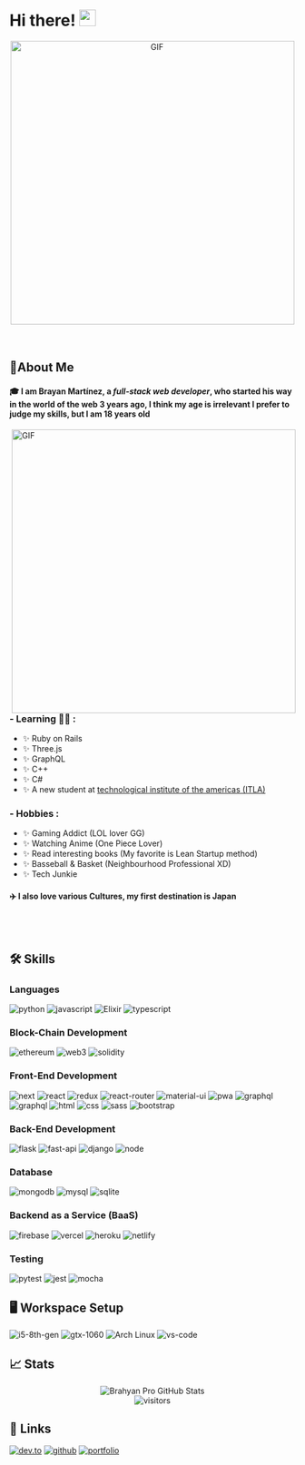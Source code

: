 # Hi there! <img src="https://media.giphy.com/media/hvRJCLFzcasrR4ia7z/giphy.gif" width="29px">

<div align="center">
<img hight="500" width="500" alt="GIF" align="center" src="https://i.giphy.com/media/G3FNI3FneNjiw/giphy.gif">
</div>

<br/>
<br/>

## 🚀About Me

#### 🎓 I am Brayan Martínez, a **_full-stack web developer_**, who started his way in the world of the web 3 years ago, I think my age is irrelevant I prefer to judge my skills, but I am 18 years old

<img hight="400" width="500" alt="GIF" align="right" src="https://c.tenor.com/JsUuJJrIB0oAAAAC/monkey-d-luffy-luffy-smile.gif">

### - Learning 👨‍💻 :

- ✨ Ruby on Rails
- ✨ Three.js
- ✨ GraphQL
- ✨ C++
- ✨ C#
- ✨ A new student at [technological institute of the americas (ITLA)](https://itla.edu.do/)

### - Hobbies :

- ✨ Gaming Addict (LOL lover GG)
- ✨ Watching Anime (One Piece Lover)
- ✨ Read interesting books (My favorite is Lean Startup method)
- ✨ Basseball & Basket (Neighbourhood Professional XD)
- ✨ Tech Junkie

#### ✈️ I also love various **Cultures**, my first destination is **Japan**

<br/>
<br/>


## 🛠️ Skills

### Languages

![python](https://img.shields.io/badge/Python-3776AB?style=for-the-badge&logo=python&logoColor=white)
![javascript](https://img.shields.io/badge/JavaScript-323330?style=for-the-badge&logo=javascript&logoColor=F7DF1E)
![Elixir](https://img.shields.io/badge/ELIXIR-4e2a8e?style=for-the-badge&logo=elixir&logoColor=white)
![typescript](https://img.shields.io/badge/TypeScript-3178C6?style=for-the-badge&logo=typescript&logoColor=white)

### Block-Chain Development

![ethereum](https://img.shields.io/badge/Ethereum-3C3C3D?style=for-the-badge&logo=ethereum&logoColor=white)
![web3](https://img.shields.io/badge/Web_3-F16822?style=for-the-badge&logo=web3.js&logoColor=white)
![solidity](https://img.shields.io/badge/Solidity-363636?style=for-the-badge&logo=solidity&logoColor=white)

### Front-End Development

![next](https://img.shields.io/badge/Next-000000?style=for-the-badge&logo=nextdotjs&logoColor=FFFFFF)
![react](https://img.shields.io/badge/React-20232A?style=for-the-badge&logo=react&logoColor=61DAFB)
![redux](https://img.shields.io/badge/Redux-593D88?style=for-the-badge&logo=redux&logoColor=white)
![react-router](https://img.shields.io/badge/React_Router-CA4245?style=for-the-badge&logo=react-router&logoColor=white)
![material-ui](https://img.shields.io/badge/Material_UI-0081CB?style=for-the-badge&logo=material-ui&logoColor=white)
![pwa](https://img.shields.io/badge/Progressive_Web_App-4285F4?style=for-the-badge&logo=googlechrome&logoColor=white)
![graphql](https://img.shields.io/badge/GraphQL-E434AA?style=for-the-badge&logo=graphql&logoColor=white)
![graphql](https://img.shields.io/badge/Three.js-000000?style=for-the-badge&logo=three.js&logoColor=white)
![html](https://img.shields.io/badge/HTML5-E34F26?style=for-the-badge&logo=html5&logoColor=white)
![css](https://img.shields.io/badge/CSS3-1572B6?style=for-the-badge&logo=css3&logoColor=white)
![sass](https://img.shields.io/badge/SASS-CC6699?style=for-the-badge&logo=sass&logoColor=white)
![bootstrap](https://img.shields.io/badge/Bootstrap-563D7C?style=for-the-badge&logo=bootstrap&logoColor=white)

### Back-End Development

![flask](https://img.shields.io/badge/Flask-000000?style=for-the-badge&logo=flask&logoColor=white)
![fast-api](https://img.shields.io/badge/Fast_Api-009688?style=for-the-badge&logo=fastapi&logoColor=white)
![django](https://img.shields.io/badge/Django-092E20?style=for-the-badge&logo=django&logoColor=white)
![node](https://img.shields.io/badge/Node.js-339933?style=for-the-badge&logo=nodedotjs&logoColor=white)

### Database

![mongodb](https://img.shields.io/badge/MongoDB-47A248?style=for-the-badge&logo=mongodb&logoColor=white)
![mysql](https://img.shields.io/badge/MySQL-00000F?style=for-the-badge&logo=mysql&logoColor=white)
![sqlite](https://img.shields.io/badge/SQLite-07405E?style=for-the-badge&logo=sqlite&logoColor=white)

### Backend as a Service (BaaS)

![firebase](https://img.shields.io/badge/Firebase-ffaa00?style=for-the-badge&logo=Firebase&logoColor=white)
![vercel](https://img.shields.io/badge/Vercel-000000?style=for-the-badge&logo=Vercel&logoColor=white)
![heroku](https://img.shields.io/badge/Heroku-430098?style=for-the-badge&logo=heroku&logoColor=white)
![netlify](https://img.shields.io/badge/Netlify-00C7B7?style=for-the-badge&logo=netlify&logoColor=white)

### Testing

![pytest](https://img.shields.io/badge/Pytest-3776AB?style=for-the-badge&logo=python&logoColor=white)
![jest](https://img.shields.io/badge/Jest-C21325?style=for-the-badge&logo=jest&logoColor=white)
![mocha](https://img.shields.io/badge/Mocha-8D6748?style=for-the-badge&logo=mocha&logoColor=white)

## 🖥️ Workspace Setup

![i5-8th-gen](https://img.shields.io/badge/Intel-Core_i5_8th-0071C5?style=for-the-badge&logo=intel&logoColor=white)
![gtx-1060](https://img.shields.io/badge/NVIDIA-GTX_1060-76B900?style=for-the-badge&logo=nvidia&logoColor=white)
![Arch Linux](https://img.shields.io/badge/arch-linux-4e2a8e?style=for-the-badge&logo=linux&logoColor=white)
![vs-code](https://img.shields.io/badge/VS_Code-007ACC?style=for-the-badge&logo=Visual-Studio-Code&logoColor=white)

## 📈 Stats

<div align="center">
<img src="https://github-readme-stats.vercel.app/api?username=BrahyanPro&show_icons=true&hide_border=true" alt="Brahyan Pro GitHub Stats">
</div>

<div align="center">
<img src="https://visitor-badge.laobi.icu/badge?page_id=BrahyanPro" alt="visitors">
</div>

## 🔗 Links

[![dev.to](https://img.shields.io/badge/Dev.to-0A0A0A?style=for-the-badge&logo=DevdotTo&logoColor=white)](https://dev.to/brahyanpro)
[![github](https://img.shields.io/badge/GitHub-000000?style=for-the-badge&logo=GitHub&logoColor=white)](https://github.com/BrahyanPro)
[![portfolio](https://img.shields.io/badge/Portfolio-5340ff?style=for-the-badge&logo=Google-chrome&logoColor=white)](https://brahyanpro.vercel.app/)
<!-- [![resume](https://img.shields.io/badge/Resume-4285F4?style=for-the-badge&logo=read-the-docs&logoColor=white)](https://firebasestorage.googleapis.com/v0/b/tapajyoti-bose.appspot.com/o/Tapajyoti%20Bose.pdf?alt=media&token=68b3f3e3-cf56-4666-b4fa-9897c80eec2e)
[![upwork](https://img.shields.io/badge/Upwork-6FDA44?style=for-the-badge&logo=Upwork&logoColor=white)](https://www.upwork.com/freelancers/~01c12e516ee1d35044)
[![linked-in](https://img.shields.io/badge/Linked_In-0077B5?style=for-the-badge&logo=LinkedIn&logoColor=white)](https://www.linkedin.com/in/tapajyoti-bose-429a601a0/) -->

<!-- [![medium](https://img.shields.io/badge/Medium-000000?style=for-the-badge&logo=Medium&logoColor=white)](https://tapajyotibose.medium.com/) -->

<!-- [![gmail](https://img.shields.io/badge/Gmail-D14836?style=for-the-badge&logo=Gmail&logoColor=white)](mailto:https://github.com/ruppysuppy) -->
<!-- [![instagram](https://img.shields.io/badge/Instagram-E4405F?style=for-the-badge&logo=instagram&logoColor=white)](https://www.instagram.com/tapajyotib/) -->
